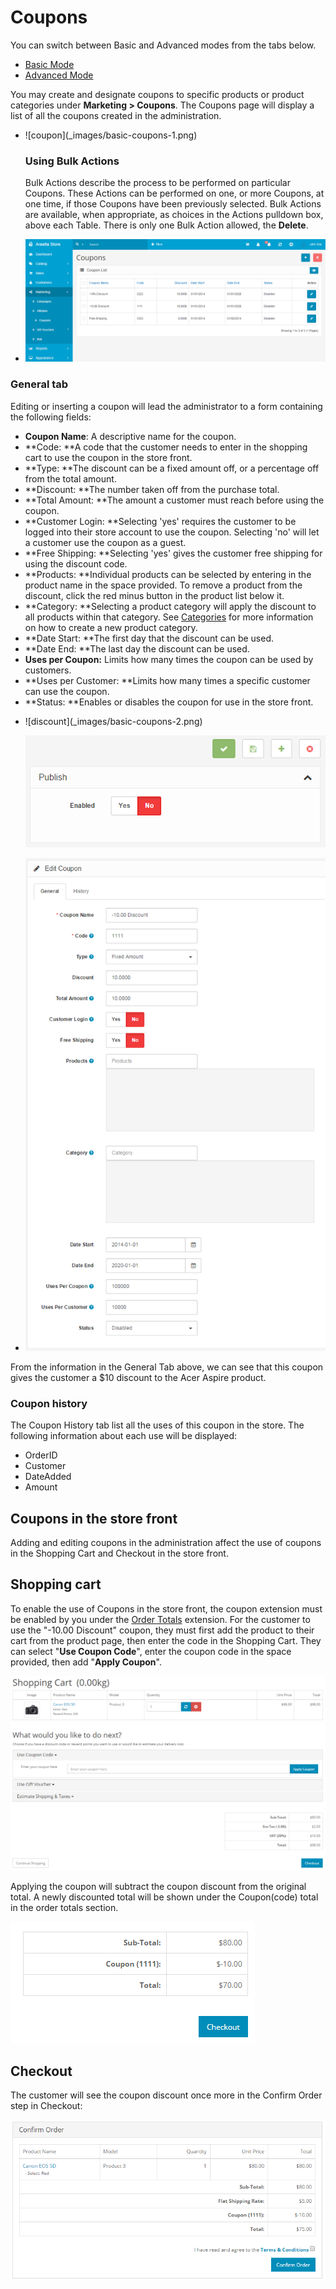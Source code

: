 Coupons
=======

<div class="uk-alert-info uk-alert">
  <span class="uk-icon-info-circle"></span> You can switch between Basic and Advanced modes from the tabs below.
</div>
<ul class="uk-tab" data-uk-tab="{connect:'#doc-tabs', animation: 'fade'}">
    <li><a href="">Basic Mode</a></li>
    <li><a href="">Advanced Mode</a></li>
</ul>

You may create and designate coupons to specific products or product categories under **Marketing > Coupons**. The Coupons page will display a list of all the coupons created in the administration.

<ul id="doc-tabs" class="uk-switcher uk-margin">
    <li>![coupon](_images/basic-coupons-1.png)

### Using Bulk Actions

Bulk Actions describe the process to be performed on particular Coupons. These Actions can be performed on one, or more Coupons, at one time, if those Coupons have been previously selected. Bulk Actions are available, when appropriate, as choices in the Actions pulldown box, above each Table. There is only one Bulk Action allowed, the **Delete**.</li>
    <li>![coupon](_images/coupons-1.png)</li>
</ul>

### General tab

Editing or inserting a coupon will lead the administrator to a form containing the following fields:

- **Coupon Name**: A descriptive name for the coupon.
- **Code: **A code that the customer needs to enter in the shopping cart to use the coupon in the store front.
- **Type: **The discount can be a fixed amount off, or a percentage off from the total amount.
- **Discount: **The number taken off from the purchase total.
- **Total Amount: **The amount a customer must reach before using the coupon.
- **Customer Login: **Selecting 'yes' requires the customer to be logged into their store account to use the coupon. Selecting 'no' will let a customer use the coupon as a guest.
- **Free Shipping: **Selecting 'yes' gives the customer free shipping for using the discount code.
- **Products: **Individual products can be selected by entering in the product name in the space provided. To remove a product from the discount, click the red minus button in the product list below it.
- **Category: **Selecting a product category will apply the discount to all products within that category. See [Categories](docs/user-manual/catalog/categories/overview) for more information on how to create a new product category.
- **Date Start: **The first day that the discount can be used.
- **Date End: **The last day the discount can be used.
- **Uses per Coupon:** Limits how many times the coupon can be used by customers.
- **Uses per Customer: **Limits how many times a specific customer can use the coupon.
- **Status: **Enables or disables the coupon for use in the store front.

<ul id="doc-tabs" class="uk-switcher uk-margin">
    <li>![discount](_images/basic-coupons-2.png)

![discount](_images/basic-coupons-3.png)</li>
    <li>![discount](_images/coupons-2.png)</li>
</ul>

From the information in the General Tab above, we can see that this coupon gives the customer a $10 discount to the Acer Aspire product.

### Coupon history

The Coupon History tab list all the uses of this coupon in the store. The following information about each use will be displayed:

- OrderID
- Customer
- DateAdded
- Amount

Coupons in the store front
--------------------------

Adding and editing coupons in the administration affect the use of coupons in the Shopping Cart and Checkout in the store front.

Shopping cart
-------------

To enable the use of Coupons in the store front, the coupon extension must be enabled by you under the [Order Totals](docs/user-manual/marketplace/order-totals) extension. For the customer to use the "-10.00 Discount" coupon, they must first add the product to their cart from the product page, then enter the code in the Shopping Cart. They can select "**Use Coupon Code**", enter the coupon code in the space provided, then add "**Apply Coupon**".

![coupon acer](_images/coupons-3.png)

Applying the coupon will subtract the coupon discount from the original total. A newly discounted total will be shown under the Coupon(code) total in the order totals section.

![coupon total](_images/coupons-4.png)

Checkout
--------

The customer will see the coupon discount once more in the Confirm Order step in Checkout:

![coupon confirm order](_images/coupons-5.png)

